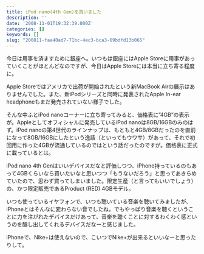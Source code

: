 ```yaml
---
title: iPod nano(4th Gen)を買いました
description: ''
date: '2008-11-01T19:32:39.000Z'
categories: []
keywords: []
slug: "200811-faa40ad7-71bc-4ec3-bca3-69bdfd13b065"
---
```

今日は用事を済ますために銀座へ。いつもは銀座にはApple Storeに用事があっていくことがほとんどなのですが、今日はApple Storeには本当に立ち寄る程度に。

Apple Storeではアメリカで出荷が開始されたという新MacBook Airの展示はありませんでした。また、新iPodシリーズと同時に発表されたApple In-ear headphoneもまだ発売されていない様子でした。

そんな中ふとiPod nanoコーナーに立ち寄ってみると、価格表に”4GB”の表示が。Appleとしてオフィシャルに発売しているiPod nanoは8GB/16GBのみのはず。iPod nanoの第4世代のラインナップは、もともと4GB/8GBだったのを直前になって8GB/16GBにしたという逸話（といってもウワサ）があって、それで初回用に作った4GBが流通しているのではという話だったのですが。価格表に正式に載っているとは。

iPod nano 4th Genはいいデバイスだなと評価しつつ、iPhone持っているのもあって4GBくらいなら買いたいなと思いつつ「もうないだろう」と思ってあきらめていたので、思わず買ってしまいました。限定生産（と言ってもいいでしょう）の、かつ限定販売であるProduct (RED) 4GBモデル。

いつも使っているイヤフォンで、いつも聴いている音楽を聴いてみましたが、iPhoneとはそんなに変わらない音でしたね。でもやっぱり音楽を聴くということに力を注がれたデバイスだけあって、音楽を聴くことに対するわくわく感というのを醸し出してくれるデバイスだなーと感じました。

iPhoneで、Nike+は使えないので、こいつでNike+が出来るといいなーと思ったりして。